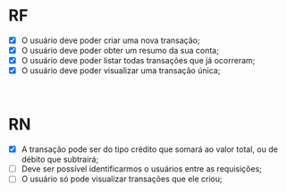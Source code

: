 # RF

- [x] O usuário deve poder criar uma nova transação;
- [x] O usuário deve poder obter um resumo da sua conta;
- [x] O usuário deve poder listar todas transações que já ocorreram;
- [x] O usuário deve poder visualizar uma transação única;

<br/>

# RN

- [x] A transação pode ser do tipo crédito que somará ao valor total, ou de débito que subtrairá;
- [ ] Deve ser possível identificarmos o usuários entre as requisições;
- [ ] O usuário só pode visualizar transações que ele criou;
